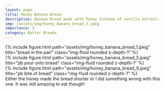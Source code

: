 ```yaml
---
layout: page
title: Honey Banana Bread
description: Banana Bread made with honey instead of vanilla extract.
img: /assets/img/honey_banana_bread_3.jpeg
importance: 3
category: Batter Breads
---
```

<div class="row">
    <div class="col-sm mt-3 mt-md-0">
        {% include figure.html path="assets/img/honey_banana_bread_1.jpeg" title="bread in the pan" class="img-fluid rounded z-depth-1" %}
    </div>
</div>
<div class="row">
    <div class="col-sm mt-3 mt-md-0">
        {% include figure.html path="assets/img/honey_banana_bread_5.jpeg" title="pb pour onto bread" class="img-fluid rounded z-depth-1" %}
    </div>
    <div class="col-sm mt-3 mt-md-0">
        {% include figure.html path="assets/img/honey_banana_bread_9.jpeg" title="pb bite of bread" class="img-fluid rounded z-depth-1" %}
    </div>
</div>
<div class="caption">
    Either the honey made the bread shorter or I did something wrong with this one. It was still amazing to eat though!
</div>

